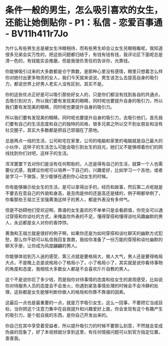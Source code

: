 # 条件一般的男生，怎么吸引喜欢的女生，还能让她倒贴你 - P1：私信 - 恋爱百事通 - BV11h411r7Jo

为什么有些男生总是被女生冷眼相待，而有些男生却会让女生另眼相看呢，我知道很多兄弟会实万性的，把这些问题都归结于，有钱有钱有钱，我评论区下面呢总是清一色的，有钱能实会推磨，但是我很负责任的告诉你，光靠钱。

你能够吸引过来的大多数都是仓宁靠数，是那种心里没有感情，眼里只想着怎么样你对她付出更多物资的女人，我们今天就来说说，男生该怎么去提高自身的吸引力，都说世界上好男人老实人没有区别，其实不是。

你的这些优点正好是可以吸引那些好女人的，只是你们都没有找到各自的共通点，去吸引到对方，所以我们要有发现美的眼睛，同时呢也要提升自身的吸引力，所以我们要有发现美的眼睛，同时呢也要提升自身的吸引力。

所以我们要有发现美的眼睛，同时呢也要提升自身的吸引力，去吸引他们，首先我们要有自己的生活态度和自己的独特的风格，很多兄弟之所以交不到女朋友和没有社交圈子，其实大多数都是把自己禁锢在了原地。

总是两点一线的生活，公司和宅在家里，公司的电脑和家里的电脑就是自己最大的小伙伴，这样子的生活怎么可能会吸引到女生的目光，她们又不能够顺着你们的网线找到你们对吧，这样子的生活。

浑浑噩噩下去对你们是没有任何帮助的，人还是得有自己的生活，就算一个人也需要仪式感，我建议你呢可以培养一下自己的，兴趣爱好，比如学习一个吉他，或者是学习一下做饭，至少能够在遇到你心动女生的时候。

你有能够展示给女生的生活，是可以拿得出手的，经历和故事，然后第二点呢就是不要去在意自己的外貌和身高，是丑肉是帅的还是高还是矮的，例子啊都举例了，你看那些王祖兰王宝强黄渤这样子的男人，都是外表没有多帅气。

但是不妨碍他们受欢迎啊，靠谱的女生喜欢的不单单只是会看颜值，你完全可以通过穿搭和你谈吐的方式，来掩盖你外表的不足，懂得穿搭和懂得谈吐风趣幽默的男人，永远都是女人对你的香饽饽。

黄渤和王祖兰就是很好的例子啊，如果你还是为如何穿搭和谈吐聊天的幽默方式犯愁，那么你不妨可以私信我回复救救，我给你准备了一份万能的穿搭和谈吐幽默的聊天手册，让你成为风度翩翩的男人。

你能够体验到万人迷的感受，第三点就是要格局大，做人大气，男人还是要得格局大点，不是晚上总是说格局小了格局小了，小了格局小了，其实就是说你看待事物的角度和态度，我相信大多数女人都是不会喜欢斤斤自教的男人。

这个不是说你花了多少钱，而是指你对待事情的态度和给女生的直观感受，比如说你对待服务人员的态度会不会发火，你遇到紧急事情处理的时候会不会冷静的处理，这些都是女生能够判断你做人的格局和你靠不靠谱的因素。

这最后一点也是最重要的一点，就是万字吸引女生，这么一回事，不要把它当成目标，当你把这个注意力集中在自我提升和兴趣爱好上面，你会发现有这个有趣产生的吸引力，是个挺自我的东西，是你自己开发出来的。

你自己在其中享受着受益者，所以提升吸引力的时候不要那么刻意，不然就会变成伪装的现象了，好了本视频就分享到这里，有任何情报问题可以到官方指定位置，查查我。

